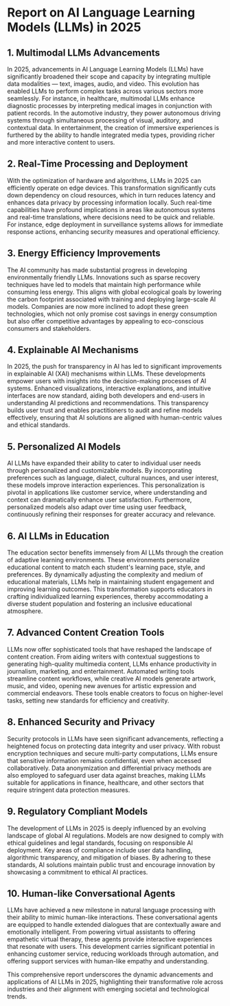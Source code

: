 # Report on AI Language Learning Models (LLMs) in 2025

## 1. Multimodal LLMs Advancements

In 2025, advancements in AI Language Learning Models (LLMs) have significantly broadened their scope and capacity by integrating multiple data modalities — text, images, audio, and video. This evolution has enabled LLMs to perform complex tasks across various sectors more seamlessly. For instance, in healthcare, multimodal LLMs enhance diagnostic processes by interpreting medical images in conjunction with patient records. In the automotive industry, they power autonomous driving systems through simultaneous processing of visual, auditory, and contextual data. In entertainment, the creation of immersive experiences is furthered by the ability to handle integrated media types, providing richer and more interactive content to users.

## 2. Real-Time Processing and Deployment

With the optimization of hardware and algorithms, LLMs in 2025 can efficiently operate on edge devices. This transformation significantly cuts down dependency on cloud resources, which in turn reduces latency and enhances data privacy by processing information locally. Such real-time capabilities have profound implications in areas like autonomous systems and real-time translations, where decisions need to be quick and reliable. For instance, edge deployment in surveillance systems allows for immediate response actions, enhancing security measures and operational efficiency.

## 3. Energy Efficiency Improvements

The AI community has made substantial progress in developing environmentally friendly LLMs. Innovations such as sparse recovery techniques have led to models that maintain high performance while consuming less energy. This aligns with global ecological goals by lowering the carbon footprint associated with training and deploying large-scale AI models. Companies are now more inclined to adopt these green technologies, which not only promise cost savings in energy consumption but also offer competitive advantages by appealing to eco-conscious consumers and stakeholders.

## 4. Explainable AI Mechanisms

In 2025, the push for transparency in AI has led to significant improvements in explainable AI (XAI) mechanisms within LLMs. These developments empower users with insights into the decision-making processes of AI systems. Enhanced visualizations, interactive explanations, and intuitive interfaces are now standard, aiding both developers and end-users in understanding AI predictions and recommendations. This transparency builds user trust and enables practitioners to audit and refine models effectively, ensuring that AI solutions are aligned with human-centric values and ethical standards.

## 5. Personalized AI Models

AI LLMs have expanded their ability to cater to individual user needs through personalized and customizable models. By incorporating preferences such as language, dialect, cultural nuances, and user interest, these models improve interaction experiences. This personalization is pivotal in applications like customer service, where understanding and context can dramatically enhance user satisfaction. Furthermore, personalized models also adapt over time using user feedback, continuously refining their responses for greater accuracy and relevance.

## 6. AI LLMs in Education

The education sector benefits immensely from AI LLMs through the creation of adaptive learning environments. These environments personalize educational content to match each student's learning pace, style, and preferences. By dynamically adjusting the complexity and medium of educational materials, LLMs help in maintaining student engagement and improving learning outcomes. This transformation supports educators in crafting individualized learning experiences, thereby accommodating a diverse student population and fostering an inclusive educational atmosphere.

## 7. Advanced Content Creation Tools

LLMs now offer sophisticated tools that have reshaped the landscape of content creation. From aiding writers with contextual suggestions to generating high-quality multimedia content, LLMs enhance productivity in journalism, marketing, and entertainment. Automated writing tools streamline content workflows, while creative AI models generate artwork, music, and video, opening new avenues for artistic expression and commercial endeavors. These tools enable creators to focus on higher-level tasks, setting new standards for efficiency and creativity.

## 8. Enhanced Security and Privacy

Security protocols in LLMs have seen significant advancements, reflecting a heightened focus on protecting data integrity and user privacy. With robust encryption techniques and secure multi-party computations, LLMs ensure that sensitive information remains confidential, even when accessed collaboratively. Data anonymization and differential privacy methods are also employed to safeguard user data against breaches, making LLMs suitable for applications in finance, healthcare, and other sectors that require stringent data protection measures.

## 9. Regulatory Compliant Models

The development of LLMs in 2025 is deeply influenced by an evolving landscape of global AI regulations. Models are now designed to comply with ethical guidelines and legal standards, focusing on responsible AI deployment. Key areas of compliance include user data handling, algorithmic transparency, and mitigation of biases. By adhering to these standards, AI solutions maintain public trust and encourage innovation by showcasing a commitment to ethical AI practices.

## 10. Human-like Conversational Agents

LLMs have achieved a new milestone in natural language processing with their ability to mimic human-like interactions. These conversational agents are equipped to handle extended dialogues that are contextually aware and emotionally intelligent. From powering virtual assistants to offering empathetic virtual therapy, these agents provide interactive experiences that resonate with users. This development carries significant potential in enhancing customer service, reducing workloads through automation, and offering support services with human-like empathy and understanding. 

This comprehensive report underscores the dynamic advancements and applications of AI LLMs in 2025, highlighting their transformative role across industries and their alignment with emerging societal and technological trends.